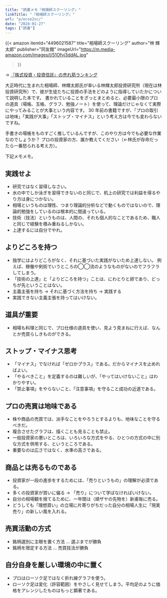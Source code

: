 ```yaml
---
title: "読書メモ『相場師スクーリング』"
linkTitle: "『相場師スクーリング』"
url: "p/ecse2sc/"
date: "2024-01-27"
tags: ["読書"]
---
```


{{< amazon
  itemId="4496021587"
  title="相場師スクーリング"
  author="林 輝太郎"
  publisher="同友館"
  imageUrl="https://m.media-amazon.com/images/I/51Ofvj3ddAL.jpg"
>}}

→ [『株式投資・投資信託』の売れ筋ランキング](https://amzn.to/494V3gV)

大正時代に生まれた相場師、林輝太郎氏が率いる林輝太郎投資研究所（現在は林投資研究所）で、彼が生徒たちに投資の手法をどのように指導していたかについて説明した本です。
書かれていることをざっとまとめると、必要最小限のプロの道具（場帳、玉帳、グラフ、勉強ノート）を使って、理論だけじゃなくて実際にやってみることが大事という内容です。
30 年前の書籍ですが、「プロの取引は地味」「実践が大事」「ストップ・マイナス」という考え方は今でも変わらないですね。

手書きの場帳をものすごく推しているんですが、このやり方は今でも必要な作業なのでしょうか？
プロの投資家の方、誰か教えてください（←林氏が存命だったら一番怒られる考え方）。

下記メモメモ。


実践せよ
----

- 研究ではなく習得しなさい。
- 水の中でしか泳ぎを習得できないのと同じで、机上の研究では利益を得るやり方は身につかない。
- 相場というものは理性、つまり理論的分析などで動くものではないので、理論的勉強をしているのは根本的に間違っている。
- 技術（技法）というものは、人間の、それも個人的なことであるため、職人と同じで経験を積み重ねるしかない。
- 上達するには自分でやれ。


よりどころを持つ
----

- 独学にはよりどころがなく、それに基づいた実践がないため上達しない。
  例えば、稼働や剣術でいうところの◯◯流のようなものがないのでフラフラしてしまう。
- 「技術の上達」と「よりどころを持つ」ことは、にわとりと卵であり、どっちが先ということはない。
- 主義主張を持ち → それに基づく方法を持ち → 実践する
- 実践できない主義主張を持ってはいけない。


道具が重要
----

- 相場も料理と同じで、プロ仕様の道具を使い、見よう見まねに行えば、なんとか売買らしきものができる。


ストップ・マイナス思考
----

- 「マイナス」でなければ「ゼロかプラス」である。だからマイナスを止めればよい。
- 「やるべきこと」を定義するのは難しいが、「やってはいけないこと」はわかりやすい。
- 「禁止事項」をやらないこと、「注意事項」を守ること成功の近道である。


プロの売買は地味である
----

- 株や商品の売買では、派手なことをやろうとするよりも、地味なことを守るべきだ。
- 複合させたグラフは、描くことも見ることも禁止。
- 一般投資家の悪いところは、いろいろな方式をやる、ひとつの方式の中に別な方式を併用する、というところである。
- 重要なのは広さではなく、水準の高さである。


商品とは売るものである
----

- 投資家が一段の進歩をするためには、「売りというもの」の理解が必須である。
- 多くの投資家が買いに偏る → 「売り」について学ばなければいけない。
- 自分の相場観を捨てるために、一年間は（順ザヤの先物を）新甫毎に売る。
- どうしても「理想買い」の立場に片寄りがちだった自分の相場人生に「現実売り」の新しい風を入れる。


売買活動の方式
----

- 銘柄選別に主眼を置く方法 ... 選ぶまでが勝負
- 銘柄を限定する方法 ... 売買技法が勝負


自分自身を厳しい環境の中に置く
----

- プロはローソク足ではなく折れ線グラフを使う。
- ローソク足は変化（許容範囲）をやさしく見せてしまう。平均足のように価格をアレンジしたものはもっと顕著である。

